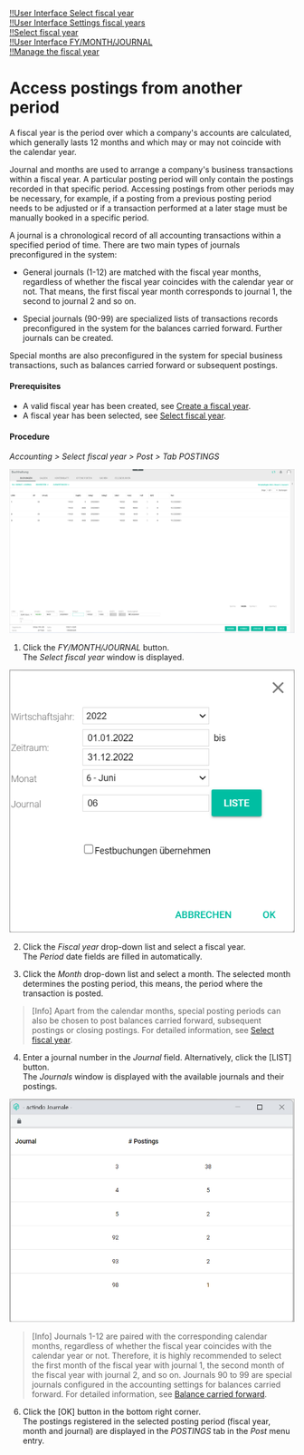 [!!User Interface Select fiscal year](../UserInterface/00a_FiscalYear.md)  
[!!User Interface Settings fiscal years](../UserInterface/02d_FiscalYears.md)  
[!!Select fiscal year](../Operation/01_SelectFiscalYear.md)  
[!!User Interface FY/MONTH/JOURNAL](../UserInterface/00_Book.md#fymonthjournal)   
[!!Manage the fiscal year](../Integration/04_ManageFiscalYear.md)  



# Access postings from another period

A fiscal year is the period over which a company's accounts are calculated, which generally lasts 12 months and which may or may not coincide with the calendar year.

Journal and months are used to arrange a company's business transactions within a fiscal year. A particular posting period will only contain the postings recorded in that specific period. Accessing postings from other periods may be necessary, for example, if a posting from a previous posting period needs to be adjusted or if a transaction performed at a later stage must be manually booked in a specific period.

A journal is a chronological record of all accounting transactions within a specified period of time. There are two main types of journals preconfigured in the system:

  - General journals (1-12) are matched with the fiscal year months, regardless of whether the fiscal year coincides with the calendar year or not. That means, the first fiscal year month corresponds to journal 1, the second to journal 2 and so on.

  - Special journals (90-99) are specialized lists of transactions records preconfigured in the system for the balances carried forward. Further journals can be created.

Special months are also preconfigured in the system for special business transactions, such as balances carried forward or subsequent postings.

#### Prerequisites

- A valid fiscal year has been created, see [Create a fiscal year](../Integration/04_ManageFiscalYear.md#create-a-fiscal-year).
- A fiscal year has been selected, see [Select fiscal year](./01_SelectFiscalYear.md).

#### Procedure

*Accounting > Select fiscal year > Post > Tab POSTINGS*

![Postings](../../Assets/Screenshots/RetailSuiteAccounting/Book/Bookings/Bookings.png "[Postings]")

1. Click the *FY/MONTH/JOURNAL* button.  
The *Select fiscal year* window is displayed.  

  ![Select fiscal year](../../Assets/Screenshots/RetailSuiteAccounting/SelectFiscalYear.png "[Select fiscal year]")

2.  Click the *Fiscal year* drop-down list and select a fiscal year.  
The *Period* date fields are filled in automatically.

3. Click the *Month* drop-down list and select a month. The selected month determines the posting period, this means, the period where the transaction is posted.

  > [Info] Apart from the calendar months, special posting periods can also be chosen to post balances carried forward, subsequent postings or closing postings. For detailed information, see [Select fiscal year](../UserInterface/00a_FiscalYear.md).

4. Enter a journal number in the *Journal* field. Alternatively, click the [LIST] button.  
The *Journals* window is displayed with the available journals and their postings.

  ![Journals](../../Assets/Screenshots/RetailSuiteAccounting/Journals.png "[Journals]")

  > [Info] Journals 1-12 are paired with the corresponding calendar months, regardless of whether the fiscal year coincides with the calendar year or not. Therefore, it is highly recommended to select the first month of the fiscal year with journal 1, the second month of the fiscal year with journal 2, and so on. Journals 90 to 99 are special journals configured in the accounting settings for balances carried forward. For detailed information, see [Balance carried forward](../UserInterface/02h_BalanceCarriedForward.md).

[comment]: <> (Journals 1-12 are assigned to the corresponding months, regardless of whether the fiscal year coincides with the calendar year or not. This means that all postings registered in the first month of the fiscal year will be found in the journal 1, all postings registered in the second month of the fiscal year in the journal 2, and so on. - Ich denke, das stimmt so nicht - Prüfen!)

[comment]: <> (Alter Text: Journals 1-12 are matched with the corresponding months, irrespectively of whether or not the fiscal year coincides with the calendar year. Make sure that the month and the journal selected match before clicking the [OK] button.)

[comment]: <> (Macht es hier Sinn, die Fixed bookings checkbox hinzuzufügen. Ich denke nicht.)


6. Click the [OK] button in the bottom right corner.   
  The postings registered in the selected posting period (fiscal year, month and journal) are displayed in the *POSTINGS* tab in the *Post* menu entry.  
